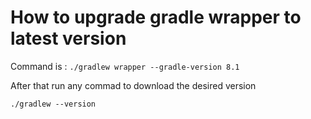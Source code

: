 # How to upgrade gradle wrapper to latest version


Command is :
`./gradlew wrapper --gradle-version 8.1` 

After that run any commad to download the desired version

`./gradlew --version`  
